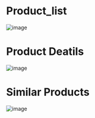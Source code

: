 # Product_list
![image](https://github.com/user-attachments/assets/ca3abf92-12d8-4d9f-a6b7-09ca741a15cf)

# Product Deatils
![image](https://github.com/user-attachments/assets/31867bf5-f0f6-4750-8785-e0a2cef04087)

# Similar Products
![image](https://github.com/user-attachments/assets/ed42a545-d4df-4174-911c-5c2a12b304a7)



